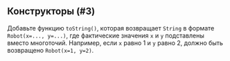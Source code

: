 ## Конструкторы (#3)

Добавьте функцию `toString()`, которая возвращает `String` в формате `Robot(x=..., y=...)`, где фактические значения `x` и `y` подставлены вместо многоточий. Например, если `x` равно 1 и `y` равно 2, должно быть возвращено `Robot(x=1, y=2)`.